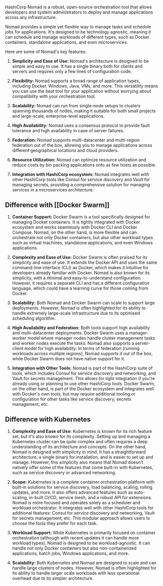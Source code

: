 HashiCorp Nomad is a robust, open-source orchestration tool that allows developers and system administrators to deploy and manage applications across any infrastructure.

Nomad provides a simple yet flexible way to manage tasks and schedule jobs for applications. It's designed to be technology agnostic, meaning it can schedule and manage workloads of different types, such as Docker containers, standalone applications, and even microservices.

Here are some of Nomad's key features:

1.  **Simplicity and Ease of Use:** Nomad's architecture is designed to be simple and easy to use. It has a single binary both for clients and servers and requires only a few lines of configuration code.
    
2.  **Flexibility:** Nomad supports a broad range of application types, including Docker, Windows, Java, VMs, and more. This versatility means you can use the best tool for your application without worrying about compatibility with your orchestration tool.
    
3.  **Scalability:** Nomad can run from single-node setups to clusters spanning thousands of nodes, making it suitable for both small projects and large-scale, enterprise-level applications.
    
4.  **High Availability:** Nomad uses a consensus protocol to provide fault tolerance and high availability in case of server failures.
    
5.  **Federation:** Nomad supports multi-datacenter and multi-region federation out of the box, allowing you to manage applications across different geographical locations and cloud providers.
    
6.  **Resource Utilization:** Nomad can optimize resource utilization and reduce costs by bin packing applications onto as few hosts as possible.
    
7.  **Integration with HashiCorp ecosystem:** Nomad integrates well with other HashiCorp tools like Consul for service discovery and Vault for managing secrets, providing a comprehensive solution for managing services in a microservices architecture.

## Difference with [[Docker Swarm]]

1.  **Container Support:** Docker Swarm is a tool specifically designed for managing Docker containers. It is tightly integrated with Docker ecosystem and works seamlessly with Docker CLI and Docker Compose. Nomad, on the other hand, is more flexible and can orchestrate not only Docker containers, but also other workload types such as virtual machines, standalone applications, and even Windows applications.
    
2.  **Complexity and Ease of Use:** Docker Swarm is often praised for its simplicity and ease of use. It extends the Docker API and uses the same command-line interface (CLI) as Docker, which makes it intuitive for developers already familiar with Docker. Nomad is also known for its simplicity, with a minimal and easy-to-understand configuration. However, it requires a separate CLI and has a different configuration language, which could have a learning curve for those coming from Docker.
    
3.  **Scalability:** Both Nomad and Docker Swarm can scale to support large deployments. However, Nomad is often highlighted for its ability to handle extremely large-scale infrastructure due to its optimised scheduling algorithm.
    
4.  **High Availability and Federation:** Both tools support high availability and multi-datacenter deployments. Docker Swarm uses a manager-worker model where manager nodes handle cluster management tasks and worker nodes execute the tasks. Nomad also supports a server-client model for high availability. In terms of federation (running workloads across multiple regions), Nomad supports it out of the box, while Docker Swarm does not have native support for it.
    
5.  **Integration with Other Tools:** Nomad is part of the HashiCorp suite of tools, which includes Consul for service discovery and networking, and Vault for secrets management. This allows for tight integration if you're already using or planning to use other HashiCorp tools. Docker Swarm, on the other hand, is part of the Docker ecosystem and integrates well with Docker's own tools, but may require additional tooling or configuration for other tasks like service discovery, secrets management, etc.


## Difference with Kubernetes

1.  **Complexity and Ease of Use:** Kubernetes is known for its rich feature set, but it's also known for its complexity. Setting up and managing a Kubernetes cluster can be quite complex and often requires a deep understanding of its architecture and concepts. On the other hand, Nomad is designed with simplicity in mind. It has a straightforward architecture, a single binary for installation, and is easier to set up and manage. However, this simplicity also means that Nomad doesn't natively offer some of the features that come built-in with Kubernetes, such as service discovery or advanced networking.
    
2.  **Scope:** Kubernetes is a complete container orchestration platform with built-in solutions for service discovery, load balancing, scaling, rolling updates, and more. It also offers advanced features such as auto-scaling, in-built CI/CD, service mesh, and a robust API for extensions. Nomad is more focused and operates solely as a scheduler and workload orchestrator. It integrates well with other HashiCorp tools for additional features: Consul for service discovery and networking, Vault for secrets management, etc. This modular approach allows users to choose the tools they prefer for each task.
    
3.  **Workload Support:** While Kubernetes is primarily focused on container orchestration (although with recent updates it can handle more workload types), Nomad is designed to be workload-agnostic. It can handle not only Docker containers but also non-containerized applications, batch jobs, Windows applications, and more.
    
4.  **Scalability:** Both Kubernetes and Nomad are designed to scale and can handle large clusters of nodes. However, Nomad is often highlighted for its ability to handle larger scale workloads with less operational overhead due to its simpler architecture.
